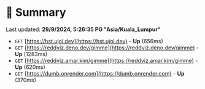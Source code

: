 # 📖 Summary
Last updated: **29/9/2024, 5:26:35 PG "Asia/Kuala_Lumpur"**

- `GET` [https://hst.ujol.dev](https://hst.ujol.dev) - **Up** (656ms)
- `GET` [https://reddviz.deno.dev/gimme](https://reddviz.deno.dev/gimme) - **Up** (1283ms)
- `GET` [https://reddviz.amar.kim/gimme](https://reddviz.amar.kim/gimme) - **Up** (620ms)
- `GET` [https://dumb.onrender.com](https://dumb.onrender.com) - **Up** (370ms)
